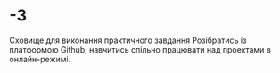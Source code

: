 # -3
Сховище для виконання практичного завдання
Розібратись із платформою Github, навчитись спільно працювати над проектами в онлайн-режимі.
